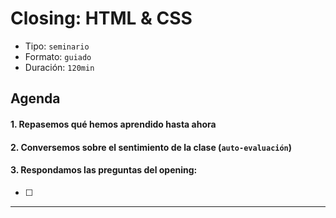# Closing: HTML & CSS

- Tipo: `seminario`
- Formato: `guiado`
- Duración: `120min`

## Agenda

#### 1. Repasemos qué hemos aprendido hasta ahora

#### 2. Conversemos sobre el sentimiento de la clase (`auto-evaluación`)

#### 3. Respondamos las preguntas del opening:
- [ ]

***
